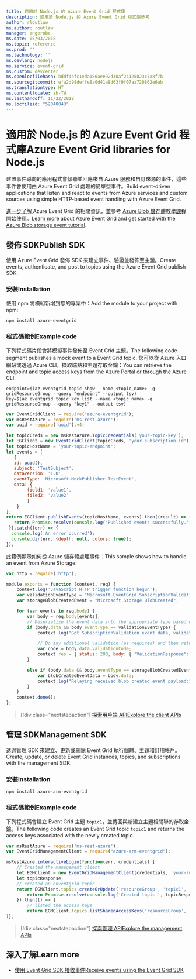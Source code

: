 ```yaml
---
title: 適用於 Node.js 的 Azure Event Grid 程式庫
description: 適用於 Node.js 的 Azure Event Grid 程式庫參考
author: rloutlaw
ms.author: routlaw
manager: angerobe
ms.date: 05/03/2018
ms.topic: reference
ms.prod: ''
ms.technology: ''
ms.devlang: nodejs
ms.service: event-grid
ms.custom: devcenter
ms.openlocfilehash: bddf4efc1eda186aee92d30af24125823c7a8f7b
ms.sourcegitcommit: efa2d98deffe8a0d41a8d63f9f07aa720862e6ab
ms.translationtype: HT
ms.contentlocale: zh-TW
ms.lasthandoff: 11/22/2018
ms.locfileid: "52040043"
---
```

# <a name="azure-event-grid-libraries-for-nodejs"></a><span data-ttu-id="77cf6-103">適用於 Node.js 的 Azure Event Grid 程式庫</span><span class="sxs-lookup"><span data-stu-id="77cf6-103">Azure Event Grid libraries for Node.js</span></span>

<span data-ttu-id="77cf6-104">建置事件導向的應用程式會傾聽並回應來自 Azure 服務和自訂來源的事件，這些事件會使用由 Azure Event Grid 處理的簡單型事件。</span><span class="sxs-lookup"><span data-stu-id="77cf6-104">Build event-driven applications that listen and react to events from Azure services and custom sources using simple HTTP-based event handling with Azure Event Grid.</span></span>

<span data-ttu-id="77cf6-105">[進一步了解 ](/azure/event-grid/overview)Azure Event Grid 的相關資訊，並參考 [Azure Blob 儲存體教學課程](/azure/storage/blobs/storage-blob-event-quickstart)開始使用。</span><span class="sxs-lookup"><span data-stu-id="77cf6-105">[Learn more](/azure/event-grid/overview) about Azure Event Grid and get started with the [Azure Blob storage event tutorial](/azure/storage/blobs/storage-blob-event-quickstart).</span></span> 

## <a name="publish-sdk"></a><span data-ttu-id="77cf6-106">發佈 SDK</span><span class="sxs-lookup"><span data-stu-id="77cf6-106">Publish SDK</span></span>

<span data-ttu-id="77cf6-107">使用 Azure Event Grid 發佈 SDK 來建立事件、驗證並發佈至主題。</span><span class="sxs-lookup"><span data-stu-id="77cf6-107">Create events, authenticate, and post to topics using the Azure Event Grid publish SDK.</span></span>

### <a name="installation"></a><span data-ttu-id="77cf6-108">安裝</span><span class="sxs-lookup"><span data-stu-id="77cf6-108">Installation</span></span>

<span data-ttu-id="77cf6-109">使用 npm 將模組新增到您的專案中：</span><span class="sxs-lookup"><span data-stu-id="77cf6-109">Add the module to your project with npm:</span></span>

```bash
npm install azure-eventgrid
```

### <a name="example-code"></a><span data-ttu-id="77cf6-110">程式碼範例</span><span class="sxs-lookup"><span data-stu-id="77cf6-110">Example code</span></span>

<span data-ttu-id="77cf6-111">下列程式碼片段會將模擬事件發佈至 Event Grid 主題。</span><span class="sxs-lookup"><span data-stu-id="77cf6-111">The following code segment publishes a mock event to a Event Grid topic.</span></span> <span data-ttu-id="77cf6-112">您可以從 Azure 入口網站或透過 Azure CLI，擷取端點和主題存取金鑰：</span><span class="sxs-lookup"><span data-stu-id="77cf6-112">You can retrieve the endpoint and topic access keys from the Azure Portal or through the Azure CLI:</span></span>

```azurecli-interactive
endpoint=$(az eventgrid topic show --name <topic_name> -g gridResourceGroup --query "endpoint" --output tsv)
key=$(az eventgrid topic key list --name <topic_name> -g gridResourceGroup --query "key1" --output tsv)
```

```javascript
var EventGridClient = require("azure-eventgrid");
var msRestAzure = require('ms-rest-azure');
var uuid = require('uuid').v4;

let topicCreds = new msRestAzure.TopicCredentials('your-topic-key');
let EGClient = new EventGridClient(topicCreds, 'your-subscription-id');
let topicHostName = 'your-topic-endpoint';
let events = [
   {
   id: uuid(),
   subject: 'TestSubject',
   dataVersion: '1.0',
   eventType: 'Microsoft.MockPublisher.TestEvent',
   data: {
        field1: 'value1',
        filed2: 'value2'
        }
    }
];
return EGClient.publishEvents(topicHostName, events).then((result) => {
   return Promise.resolve(console.log('Published events successfully.'));
 }).catch((err) => {
  console.log('An error ocurred');
  console.dir(err, {depth: null, colors: true});
});
```

<span data-ttu-id="77cf6-113">此範例顯示如何從 Azure 儲存體處理事件：</span><span class="sxs-lookup"><span data-stu-id="77cf6-113">This sample shows how to handle an event from Azure Storage:</span></span>

```javascript
var http = require('http');

module.exports = function (context, req) {
    context.log('JavaScript HTTP trigger function begun');
    var validationEventType = "Microsoft.EventGrid.SubscriptionValidationEvent";
    var storageBlobCreatedEvent = "Microsoft.Storage.BlobCreated";

    for (var events in req.body) {
        var body = req.body[events];
        // Deserialize the event data into the appropriate type based on event type  
        if (body.data && body.eventType == validationEventType) {
            context.log("Got SubscriptionValidation event data, validation code: " + body.data.validationCode + " topic: " + body.topic);

            // Do any additional validation (as required) and then return back the below response
            var code = body.data.validationCode;
            context.res = { status: 200, body: { "ValidationResponse": code } };
        }

        else if (body.data && body.eventType == storageBlobCreatedEvent) {
            var blobCreatedEventData = body.data;
            context.log("Relaying received blob created event payload:" + JSON.stringify(blobCreatedEventData));
        }
    }
    context.done();
};
```

> [!div class="nextstepaction"]
> [<span data-ttu-id="77cf6-114">探索用戶端 API</span><span class="sxs-lookup"><span data-stu-id="77cf6-114">Explore the client APIs</span></span>](/javascript/api/overview/azure/eventgrid/client)

## <a name="management-sdk"></a><span data-ttu-id="77cf6-115">管理 SDK</span><span class="sxs-lookup"><span data-stu-id="77cf6-115">Management SDK</span></span>

<span data-ttu-id="77cf6-116">透過管理 SDK 來建立、更新或刪除 Event Grid 執行個體、主題和訂用帳戶。</span><span class="sxs-lookup"><span data-stu-id="77cf6-116">Create, update, or delete Event Grid instances, topics, and subscriptions with the management SDK.</span></span>

### <a name="installation"></a><span data-ttu-id="77cf6-117">安裝</span><span class="sxs-lookup"><span data-stu-id="77cf6-117">Installation</span></span>

```
npm install azure-arm-eventgrid
```

### <a name="example-code"></a><span data-ttu-id="77cf6-118">程式碼範例</span><span class="sxs-lookup"><span data-stu-id="77cf6-118">Example code</span></span>

<span data-ttu-id="77cf6-119">下列程式碼會建立 Event Grid 主題 `topic1`，並傳回與新建立主題相關聯的存取金鑰。</span><span class="sxs-lookup"><span data-stu-id="77cf6-119">The following code creates an Event Grid topic `topic1` and returns the access keys associated with the newly created topic.</span></span>

```javascript
var msRestAzure = require('ms-rest-azure');
var EventGridManagementClient = require("azure-arm-eventgrid");

msRestAzure.interactiveLogin(function(err, credentials) {
    // Created the management client
    let EGMClient = new EventGridManagementClient(credentials, 'your-subscription-id');
    let topicResponse;
    // created an enventgrid topic
    return EGMClient.topics.createOrUpdate('resourceGroup', 'topic1', { location: 'westus' }).then((topicResponse) => {
        return Promise.resolve(console.log('Created topic ', topicResponse));
    }).then(() => {
        // listed the access keys
        return EGMClient.topics.listSharedAccessKeys('resourceGroup', 'topic1')}
)};
```

> [!div class="nextstepaction"]
> [<span data-ttu-id="77cf6-120">探索管理 API</span><span class="sxs-lookup"><span data-stu-id="77cf6-120">Explore the management APIs</span></span>](/javascript/api/overview/azure/eventgrid/management)

## <a name="learn-more"></a><span data-ttu-id="77cf6-121">深入了解</span><span class="sxs-lookup"><span data-stu-id="77cf6-121">Learn more</span></span>

- [<span data-ttu-id="77cf6-122">使用 Event Grid SDK 接收事件</span><span class="sxs-lookup"><span data-stu-id="77cf6-122">Receive events using the Event Grid SDK</span></span>](/azure/event-grid/receive-events)
